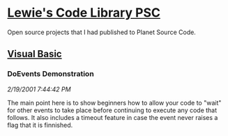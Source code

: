 # [Lewie's Code Library PSC](../../README.md)

Open source projects that I had published to Planet Source Code.

## [Visual Basic](../README.md)

### DoEvents Demonstration

*2/19/2001 7:44:42 PM*

The main point here is to show beginners how to allow your code to "wait" for other events to take place before continuing to execute any code that follows. It also includes a timeout feature in case the event never raises a flag that it is finnished.


